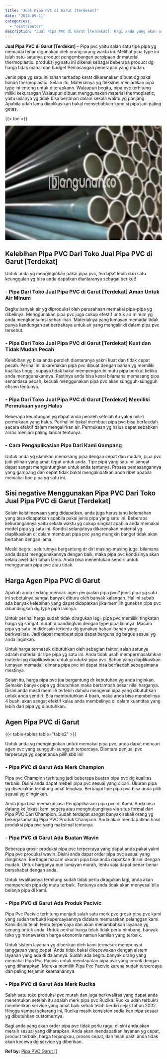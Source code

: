 ```yaml
---
title: "Jual Pipa PVC di Garut [Terdekat]"
date: "2024-09-11"
categories: 
  - "distributor"
description: "Jual Pipa PVC di Garut [Terdekat]. Bagi anda yang akan order pipa pvc tidak perlu ragu, di sini anda akan meraih sesuai yang diharapkan. Anda akan mendapatka..."
---
```


**Jual Pipa PVC di Garut \[Terdekat\]** – Pipa pvc yaitu salah satu tipe pipa yg memadai tenar digunakan oleh orang-orang waktu ini. Melihat pipa type ini ialah satu-satunya product pengembangan perpipaan dr material thermoplastic. produksi yg satu ini dikenal sebagai beberapa product dg harga tidak mahal dan budget Pemasangan penerapan yang mudah.

Jenis pipa yg satu ini tahan terhadap karat dikarenakan dibuat dg pakai bahan thermoplastic. Selain itu, Materialnya yg fleksibel menjadikan pipa type ini enteng untuk diterapkann. Walaupun begitu, pipa pvc terhitung miliki kekurangan Walaupun dibuat menggunakan material thermoplastic, yaitu usianya yg tidak bisa bertahan dalam sekala waktu yg panjang. Apabila udah lama diaplikasikan bakal menyebabkan kondisi pipa jadi paling getas.

{{< toc >}}

![Jual Pipa PVC di Garut [Terdekat]](/images/jaul-pipa-pvc-37.png)

## Kelebihan Pipa PVC Dari Toko Jual Pipa PVC di Garut \[Terdekat\]

Untuk anda yg menginginkan pakai pipa pvc, terdapat lebih dari satu keunggulan yg bisa anda dapatkan diantaranya sebagai berikut!

### \- Pipa Dari Toko Jual Pipa PVC di Garut \[Terdekat\] Aman Untuk Air Minum

Begitu banyak air yg diproduksi oleh perusahaan memakai pipa-pipa yg dibelinya. Menggunakan pipa pvc juga cukup efektif untuk air minum yg anda mengkonsumsi sehari-hari. Materialnya yang lumayan memadai tidak punya kandungan zat berbahaya untuk air yang mengalir di dalam pipa pvc tersebut.

### \- Pipa Dari Toko Jual Pipa PVC di Garut \[Terdekat\] Kuat dan Tidak Mudah Pecah

Kelebihan yg bisa anda peroleh diantaranya yakni kuat dan tidak cepat pecah. Perihal ini dikarenakan pipa pvc dibuat dengan bahan yg memiliki kualitas tinggi, supaya tidak bakal mempengaruhi mutu pipa berikut ketika anda menggunakannya. Pastinya anda bisa kesal bilamana memasang pipa senantiasa pecah, kecuali menggunakan pipa pvc akan sungguh-sungguh efisien tentunya.

### \- Pipa Dari Toko Jual Pipa PVC di Garut \[Terdekat\] Memiliki Permukaan yang Halus

Beberapa keuntungan yg dapat anda peroleh setelah itu yakni miliki permukaan yang halus. Perihal ini bakal membuat pipa pvc bisa berfaedah secara efektif dalam mengalirkan air. Permukaan yg halus dapat sebabkan aliran menjadi paling lancar tentunya.

### \- Cara Pengaplikasian Pipa Dari Kami Gampang

Untuk anda yg idamkan memasang pipa dengan cepat dan mudah, pipa pvc jadi pilihan yang amat tepat untuk anda. Tipe pipa yang satu ini sangat dapat sangat menguntungkan untuk anda tentunya. Proses pemasangannya yang gampang dan cepat tidak bakal mengakibatkan anda ribet apabila memakai tipe pipa yg satu ini.

## Sisi negative Menggunakan Pipa PVC Dari Toko Jual Pipa PVC di Garut \[Terdekat\]

Selain keistimewaan yang didapatkan, anda juga harus tahu kelemahan yang bisa didapatkan apabila pakai jenis pipa yang satu ini. Beberapa kekurangannya yaitu sekala waktu yg cukup singkat apabila anda memakai model pipa yg satu ini. Kondisi selanjutnya dikarenakan material yg diaplikasikan di dalam membuat pipa pvc yang mungkin banget tidak akan bertahan dengan lama.

Meski begitu, seluruhnya bergantung dr diri masing-masing juga. bilamana anda dapat menggunakannya dengan baik, maka pipa pvc kondisinya akan selalu awet dan tahan lama. Anda bisa menentukan sendiri untuk menggunaan pipa pvc atau tidak.

## Harga Agen Pipa PVC di Garut

Apakah anda sedang mencari agen penjualan pipa pvc? jenis pipa yg satu ini sebetulnya sangat banyak diburu oleh banyak kalangan. Hal ini sebab ada banyak kelebihan yang dapat didapatkan jika memilih gunakan pipa pvc dibandingkan dg type pipa lainnya.

Untuk perihal harga sudah tidak diragukan lagi, pipa pvc memiliki tingkatan harga yg sangat murah dibandingkan dengan type pipa lainnya. Macam pipa yg satu ini didesain tertentu dg gunakan bahan-bahan yang berkwalitas. Jadi dapat membuat pipa dapat berguna dg bagus sesuai yg anda inginkan.

Untuk harga termasuk dibutuhkan oleh sebagian faktor, salah satunya adalah material dr tipe pipa yg satu ini. Anda tidak usah mempermasalahkan material yg diaplikasikan untuk produksi pipa pvc. Bahan yang diaplikasikan lumayan memadai, dimana pipa pvc ini dapat bisa berfaedah sebagaimana mestinya.

Selain itu, harga pipa pvc jua bergantung dr kebutuhan yg anda inginkan. Semakin banyak pipa yg dibutuhkan maka bertambah besar nilai harganya. Disini anda mesti memilih terlebih dahulu mengenai pipa yang dibutuhkan untuk anda sendiri. Bila membutuhkan 4 buah, maka anda bisa membelinya 4 buah. akan sangat efektif kalau anda membelinya di dalam kuantitas yang lebih dari pipa yg dibutuhkan.

## Agen Pipa PVC di Garut

{{< table-tables table="table2" >}}

Untuk anda yg menginginkan untuk memakai pipa pvc, anda dapat mencari agen pvc yang sungguh-sungguh terpercaya. Diantara penjual pvc terpercaya yg dapat anda pilih sbb ini!

### \- Pipa PVC di Garut Ada Merk Champion

Pipa pvc Champion terhitung jadi beberapa buatan pipa pvc dg kualitas terbaik. Disini anda dapat mebeli pipa pvc sesuai yang dicari. Ukuran pipa yg disediakan terhitung amat lengkap. Berbagai tipe pipa pvc bisa anda pilih sesuai yg diinginkan.

Anda juga bisa memakai jasa Pengaplikasian pipa pvc di Kami. Anda bisa datang ke lokasi kami segera atau menghubunginya via situs formal dari Pipa PVC Dari Champion. Sudah terdapat sangat banyak sekali orang yg bekerjasama dg Pipa PVC Produk Champion. Anda akan mendapatkan hasil produksi pipa pvc yang maksimal tentunya.

### \- Pipa PVC di Garut Ada Buatan Wavin

Beberapa grosir produksi pipa pvc terpercaya yang dapat anda pakai yakni Pipa pvc produksi wavin. Disini anda dapat order pipa pvc sesuai yang diinginkan. Berbagai macam ukuran pipa bisa anda dapatkan di sini dengan mudah. Untuk harganya pun lumayan murah, tentu saja dapat benar-benar bersahabat dengan anda.

Untuk kwalitasnya terhitung sudah tidak perlu diragukan lagi, anda akan memperoleh pipa dg mutu terbaik. Tentunya anda tidak akan menyesal bila belanja pipa di kami.

### \- Pipa PVC di Garut Ada Produk Pacivic

Pipa Pvc Pacivic terhitung menjadi salah satu merk pvc grosir pipa pvc kami yang sudah terbukti kepercayaannya didalam memuaskan pelanggan kami. Kami disini telah tentu terpercaya dan akan menambahkan layanan yg senang untuk anda. Untuk perihal harga telah tidak perlu bimbang, banyak toko yg menawarkan harga ekonomis namun kamilah yang terbaik.

Untuk sistem layanan yg diberikan oleh kami termasuk mempunyai tanggapan yang cepat. Anda tidak bakal dikecewakan dengan sistem layanan yang ada di dalamnya. Sudah ada begitu banyak orang yang memakai Pipa Pvc Pacivic untuk mendapatan pipa pvc yang cocok dengan yang diharapkan. Mereka memilih Pipa Pvc Pacivic karena sudah terpercaya dan paling terjamin keamanannya.

### \- Pipa PVC di Garut Ada Merk Rucika

Salah satu toko produksi pvc murah dan juga berkwalitas yang dapat anda menentukan setelah itu adalah merk pipa pvc Rucika. Rucika udah terbukti memberikan service yang amat baik sebab telah berdiri sejak tahun 2002. Hingga sampai sekarang ini, Rucika masih konsisten sedia kan pipa sesuai yg dibutuhkan customernya.

Bagi anda yang akan order pipa pvc tidak perlu ragu, di sini anda akan meraih sesuai yang diharapkan. Anda akan mendapatkan layanan yg cepat, product terbaik, harga terjangkau, proses cepat, dan telah pasti anda tidak akan kecewa dg service yg diberikan.

**Ref by:** [Pipa PVC Garut []](https://id.wikipedia.org/wiki/Pipa)
